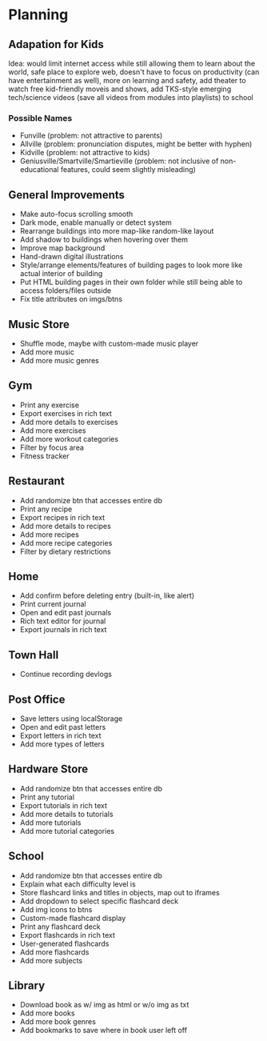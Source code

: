 # Planning

## Adapation for Kids
Idea: would limit internet access while still allowing them to learn about the world, safe place to explore web, doesn't have to focus on productivity (can have entertainment as well), more on learning and safety, add theater to watch free kid-friendly moveis and shows, add TKS-style emerging tech/science videos (save all videos from modules into playlists) to school

### Possible Names
- Funville (problem: not attractive to parents)
- Allville (problem: pronunciation disputes, might be better with hyphen)
- Kidville (problem: not attractive to kids)
- Geniusville/Smartville/Smartieville (problem: not inclusive of non-educational features, could seem slightly misleading)

## General Improvements
- Make auto-focus scrolling smooth
- Dark mode, enable manually or detect system
- Rearrange buildings into more map-like random-like layout
- Add shadow to buildings when hovering over them
- Improve map background
- Hand-drawn digital illustrations
- Style/arrange elements/features of building pages to look more like actual interior of building
- Put HTML building pages in their own folder while still being able to access folders/files outside
- Fix title attributes on imgs/btns

## Music Store
- Shuffle mode, maybe with custom-made music player
- Add more music
- Add more music genres

## Gym
- Print any exercise
- Export exercises in rich text
- Add more details to exercises
- Add more exercises
- Add more workout categories
- Filter by focus area
- Fitness tracker

## Restaurant
- Add randomize btn that accesses entire db
- Print any recipe
- Export recipes in rich text
- Add more details to recipes
- Add more recipes
- Add more recipe categories
- Filter by dietary restrictions

## Home
- Add confirm before deleting entry (built-in, like alert)
- Print current journal
- Open and edit past journals
- Rich text editor for journal
- Export journals in rich text

## Town Hall
- Continue recording devlogs

## Post Office
- Save letters using localStorage
- Open and edit past letters
- Export letters in rich text
- Add more types of letters

## Hardware Store
- Add randomize btn that accesses entire db
- Print any tutorial
- Export tutorials in rich text
- Add more details to tutorials
- Add more tutorials
- Add more tutorial categories

## School
- Add randomize btn that accesses entire db
- Explain what each difficulty level is
- Store flashcard links and titles in objects, map out to iframes
- Add dropdown to select specific flashcard deck
- Add img icons to btns
- Custom-made flashcard display
- Print any flashcard deck
- Export flashcards in rich text
- User-generated flashcards
- Add more flashcards
- Add more subjects

## Library
- Download book as w/ img as html or w/o img as txt
- Add more books
- Add more book genres
- Add bookmarks to save where in book user left off